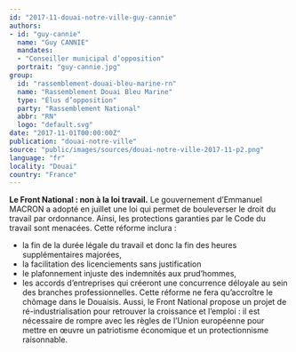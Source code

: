 ```yaml
---
id: "2017-11-douai-notre-ville-guy-cannie"
authors:
- id: "guy-cannie"
  name: "Guy CANNIE"
  mandates: 
  - "Conseiller municipal d’opposition"
  portrait: "guy-cannie.jpg"
group:
  id: "rassemblement-douai-bleu-marine-rn"
  name: "Rassemblement Douai Bleu Marine"
  type: "Élus d’opposition"
  party: "Rassemblement National"
  abbr: "RN"
  logo: "default.svg"
date: "2017-11-01T00:00:00Z"
publication: "douai-notre-ville"
source: "public/images/sources/douai-notre-ville-2017-11-p2.png"
language: "fr"
locality: "Douai"
country: "France"
---
```


**Le Front National : non à la loi travail.**
Le gouvernement d’Emmanuel MACRON a adopté en juillet une loi qui permet de bouleverser le droit du travail par ordonnance. Ainsi, les protections garanties par le Code du travail sont menacées.
Cette réforme inclura :
- la fin de la durée légale du travail et donc la fin des heures supplémentaires majorées,
- la facilitation des licenciements sans justification
- le plafonnement injuste des indemnités aux prud’hommes,
- les accords d’entreprises qui créeront une concurrence déloyale au sein des branches professionnelles.
Cette réforme ne fera qu’accroître le chômage dans le Douaisis. Aussi, le Front National propose un projet de ré-industrialisation pour retrouver la croissance et l’emploi : il est nécessaire de rompre avec les règles de l’Union européenne pour mettre en œuvre un patriotisme économique et un protectionnisme raisonnable.
